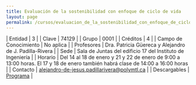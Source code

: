 ```yaml
---
title: Evaluación de la sostenibilidad con enfoque de ciclo de vida
layout: page
permalink: /cursos/evaluacion_de_la_sostenibilidad_con_enfoque_de_ciclo_de_vida/
---
```




| Entidad | 3 |
| Clave | 74129 |
| Grupo | 0001 |
| Créditos | 4 |
| Campo de Conocimiento | No aplica |
| Profesores | Dra. Patricia Güereca y Alejandro de J. Padilla-Rivera |
| Sede | Sala de Juntas del edificio 17 del Instituto de Ingeniería |
| Horario | Del 14 al 18 de enero y 21 y 22 de enero de 9:00 a 13:00 horas. El 17 y 18 de enero también habrá clase de 14:00 a 16:00 horas |
| Contacto | <alejandro-de-jesus.padillarivera@polymtl.ca> |
| Descargables | [Programa](/assets/docs/cursos/evaluacion_sostenibilidad_ciclo_vida.pdf) |

